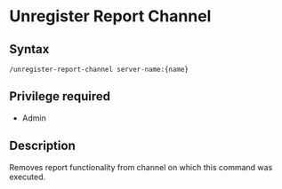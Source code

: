 # Unregister Report Channel

## Syntax

`/unregister-report-channel server-name:{name}`

## Privilege required

- Admin

## Description

Removes report functionality from channel on which this command was executed.